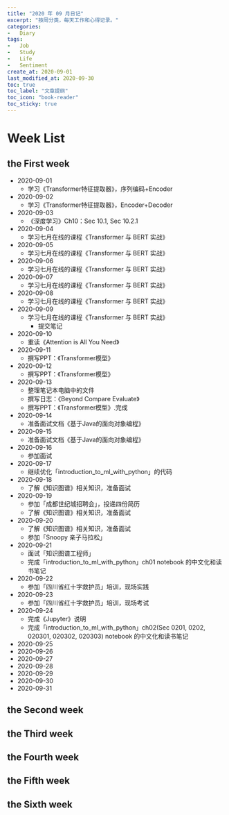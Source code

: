 ```yaml
---
title: "2020 年 09 月日记"
excerpt: "按周分类，每天工作和心得记录。"
categories:
-   Diary
tags:
-   Job
-   Study
-   Life
-   Sentiment
create_at: 2020-09-01
last_modified_at: 2020-09-30
toc: true
toc_label: "文章提纲"
toc_icon: "book-reader"
toc_sticky: true
---
```


# Week List

## the First week

-   2020-09-01
    -   学习《Transformer特征提取器》，序列编码+Encoder
-   2020-09-02
    -   学习《Transformer特征提取器》，Encoder+Decoder
-   2020-09-03
    -   《深度学习》Ch10：Sec 10.1, Sec 10.2.1
-   2020-09-04
    -   学习七月在线的课程《Transformer 与 BERT 实战》
-   2020-09-05
    -   学习七月在线的课程《Transformer 与 BERT 实战》
-   2020-09-06
    -   学习七月在线的课程《Transformer 与 BERT 实战》
-   2020-09-07
    -   学习七月在线的课程《Transformer 与 BERT 实战》
-   2020-09-08
    -   学习七月在线的课程《Transformer 与 BERT 实战》
-   2020-09-09
    -   学习七月在线的课程《Transformer 与 BERT 实战》
        -   提交笔记
-   2020-09-10
    -   重读《Attention is All You Need》
-   2020-09-11
    -   撰写PPT：《Transformer模型》
-   2020-09-12
    -   撰写PPT：《Transformer模型》
-   2020-09-13
    -   整理笔记本电脑中的文件
    -   撰写日志：《Beyond Compare Evaluate》
    -   撰写PPT：《Transformer模型》.完成
-   2020-09-14
    -   准备面试文档《基于Java的面向对象编程》
-   2020-09-15
    -   准备面试文档《基于Java的面向对象编程》
-   2020-09-16
    -   参加面试
-   2020-09-17
    -   继续优化「introduction_to_ml_with_python」的代码
-   2020-09-18
    -   了解《知识图谱》相关知识，准备面试
-   2020-09-19
    -   参加「成都世纪城招聘会」，投递四份简历
    -   了解《知识图谱》相关知识，准备面试
-   2020-09-20
    -   了解《知识图谱》相关知识，准备面试
    -   参加「Snoopy 亲子马拉松」
-   2020-09-21
    -   面试「知识图谱工程师」
    -   完成「introduction_to_ml_with_python」ch01 notebook 的中文化和读书笔记
-   2020-09-22
    -   参加「四川省红十字救护员」培训，现场实践
-   2020-09-23
    -   参加「四川省红十字救护员」培训，现场考试
-   2020-09-24
    -   完成《Jupyter》说明
    -   完成「introduction_to_ml_with_python」ch02(Sec 0201, 0202, 020301, 020302, 020303) notebook 的中文化和读书笔记
-   2020-09-25
-   2020-09-26
-   2020-09-27
-   2020-09-28
-   2020-09-29
-   2020-09-30
-   2020-09-31

## the Second week

## the Third week

## the Fourth week

## the Fifth week

## the Sixth week
